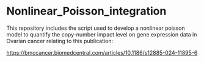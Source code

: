 # Nonlinear_Poisson_integration

This repository includes the script used to develop a nonlinear poisson model to quantify the copy-number impact level on gene expression data in Ovarian cancer relating to this publication: 

https://bmccancer.biomedcentral.com/articles/10.1186/s12885-024-11895-6
